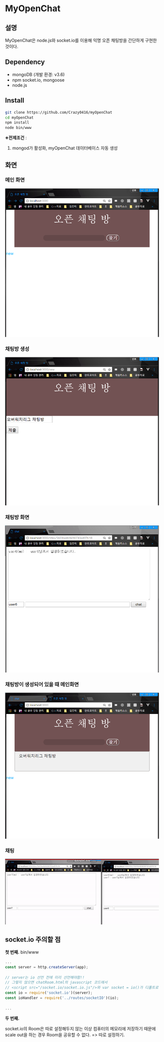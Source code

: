 # MyOpenChat

## 설명 

MyOpenChat은 node.js와 socket.io를 이용해 익명 오픈 채팅방을 간단하게 구현한 것이다.



## Dependency

- mongoDB (개발 환경: v3.6)
- npm socket.io, mongoose
- node.js



## Install

```bash
git clone https://github.com/Crazy0416/myOpenChat
cd myOpenChat
npm install
node bin/www
```

**※전제조건** : 

1. mongod가 활성화, myOpenChat 데이터베이스 자동 생성



## 화면

### 메인 화면 

![메인 화면](https://raw.githubusercontent.com/Crazy0416/myOpenChat/master/resource/1.png)



### 채팅방 생성

![채팅방 생성](https://raw.githubusercontent.com/Crazy0416/myOpenChat/master/resource/2.png)



### 채팅방 화면

![채팅방 화면](https://raw.githubusercontent.com/Crazy0416/myOpenChat/master/resource/3.png)



### 채팅방이 생성되어 있을 때 메인화면

![채팅방 생성시 메인화면](https://raw.githubusercontent.com/Crazy0416/myOpenChat/master/resource/4.png)



### 채팅

![채팅](https://raw.githubusercontent.com/Crazy0416/myOpenChat/master/resource/5.gif)



## socket.io 주의할 점

**첫 번째.** bin/www

```javascript
...
const server = http.createServer(app);

// server는 io 선언 전에 미리 선언해야함!!
// 그렇지 않으면 chatRoom.html의 javascript 코드에서
// <script src="/socket.io/socket.io.js"/>와 var socket = io()가 디폴트로 설정 안됌
const io = require('socket.io')(server);
const ioHandler = require('../routes/socketIO')(io);

...
```



**두 번째.**

socket.io의 Room은 따로 설정해두지 않는 이상 컴퓨터의 메모리에 저장하기 때문에 scale out을 하는 경우 Room을 공유할 수 없다. => 따로 설정하기.